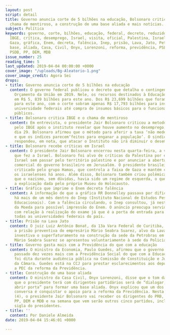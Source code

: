 ```yaml
---
layout: post
script: detail
title: Governo anuncia corte de 5 bilhões na educação, Bolsonaro critica IBGE e o
  chama de mentiroso, a construção de uma base aliada e mais notícias.
subject: Política
keywords: governo, corte, bilhões, educação, federal, decreto, reduzidos, Bolsonaro,
  IBGE, crítica, desemprego, Israel, visita, oficial, Palestina, Israel, Hamas, faixa,
  Gaza, gráfica, Enem, decreta, falência, Inep, prisão, Lava, Jato, Petrobras, Policia,
  base, aliada, Casa, Civil, Onyx, Lorenzoni, reforma, previdência, PSL, PRB, PSD,
  PSDB, PP, DEM, MDB
issue_number: 25
reading_time: 5
last_updated: 2019-04-04 00:00:00 +0000
cover_image: "/uploads/Bg-Aleatorio-1.png"
cover_image_credit: Agora Sei
drops:
- title: Governo anuncia corte de 5 bilhões na educação
  content: O governo federal publicou o decreto que detalha o contingenciamento do
    Orçamento da União em 2019. Nele, os recursos destinados à Educação foram reduzidos
    em R$ 5, 839 bilhões para este ano. Dos R$ 23,699 bilhões que foram garantidos
    para este ano, com o corte sobram apenas R$ 17,793 bilhões para investir desde
    universidade federais até compra de insumos básicos para o funcionamento de serviços
    públicos.
- title: Bolsonaro critica IBGE e o chama de mentiroso
  content: Em entrevista, o presidente Jair Bolsonaro criticou a metodologia usada
    pelo IBGE após o instituto revelar que houve aumento no desemprego, no último
    dia 29. Bolsonaro afirmou que o método para aferir a taxa ‘não mede a realidade’
    e que os índices parecem‘feitos para enganar a população’. O sindicato do IBGE
    respondeu, em nota, que atacar o Instituto não irá diminuir o desemprego.
- title: Bolsonaro recebe críticas em Israel
  content: O presidente Jair Bolsonaro encerrou nesta quarta-feira, a viagem oficial
    que fez a Israel. Bolsonaro foi alvo de críticas da Palestina por estar visitando
    Israel sem passar pelo território palestino e por anunciar a abertura de um escritório
    comercial do governo brasileiro em Jerusalém. O presidente brasileiro também foi
    criticado pelo grupo Hamas, que controla a faixa de Gaza e mantém conflitos com
    os israelenses há anos. Além disso, Bolsonaro também criou polêmicas ao dizer
    que o nazismo, sem dúvidas, havia sido um regime de esquerda, o que contradiz
    a explicação dada pelo próprio Museu do Holocausto.
- title: Gráfica que imprime o Enem decreta falência
  content: A informação de que a gráfica RR Donnelley passava por dificuldade já circulava
    há mais de um mês dentro do Inep (Instituto Nacional de Estudos Pesquisas e Estudos
    Educacionais). Com a falência circulando, o Inep consultou, já neste ano, a Casa
    da Moeda para possível impressão do Enem. O anúncio preocupa servidores do instituto
    com relação à realização do exame já que é a porta de entrada para praticamente
    todas as universidades federais do país.
- title: Prisão na Lava Jato
  content: O juiz Luiz Antônio Bonat, da 13a Vara Federal de Curitiba, mandou restabelecer
    a prisão preventiva do empresário Mário Seabra Suarez, alvo da Lava Jato, que
    investiva o superfaturamento na construção da sede da Petrobras em Salvador (BA).
    Mário Seabra Suarez se apresentou voluntariamente à sede da Policia Federal.
- title: Governo gasta mais com a Previdência do que com a educação
  content: O ministro da Economia, Paulo Guedes, afirmou que o governo gastou no ano
    passado dez vezes mais com a Previdência Social do que com a Educação. A fala
    foi dita durante audiência pública na Comissão de Constituição e Justiça (CCJ)
    da Câmara. Guedes está na CCJ para prestar esclarecimentos aos deputados sobre
    a PEC da reforma da Previdência.
- title: Construção de uma base aliada
  content: O ministro da Casa Civil, Onyx Lorenzoni, disse que o tom das reuniões
    que o presidente terá com dirigentes partidários será de “dialogar, convidar e
    abrir porta” para formar uma base aliada. Onyx explicou que um dos objetivos da
    conversa é conquistar o apoio para a reforma da Previdência. Nesta quinta-feira
    (4), o presidente Jair Bolsonaro vai receber os dirigentes do PRB, PSD, PSDB,
    PP, DEM e MDB e na semana que vem serão outros cinco partidos, incluindo o PSL,
    sigla do presidentes.
- title: ''
  content: Por Daniele Almeida
date: 2019-04-04 15:46:01 +0000

---
```


